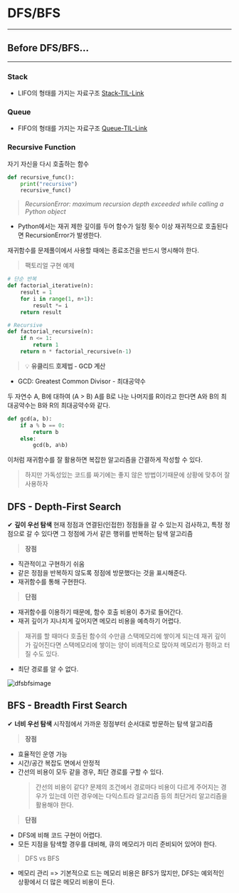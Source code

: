 # DFS/BFS
---


## Before DFS/BFS...
---
### Stack
- LIFO의 형태를 가지는 자료구조
[Stack-TIL-Link](https://github.com/icefirebear/TIL/blob/main/DataStructure/what-is-stack.md)
### Queue
- FIFO의 형태를 가지는 자료구조
[Queue-TIL-Link](https://github.com/icefirebear/TIL/blob/main/DataStructure/what-is-queue.md)
### Recursive Function
자기 자신을 다시 호출하는 함수
```python
def recursive_func():
    print("recursive")
    recursive_func()
```
>*RecursionError: maximum recursion depth exceeded while calling a Python object*
- Python에서는 재귀 제한 깊이를 두어 함수가 일정 횟수 이상 재귀적으로 호출된다면 RecursionError가 발생한다.

재귀함수를 문제풀이에서 사용할 때에는 종료조건을 반드시 명시해야 한다.

> 팩토리얼 구현 예제
```python
# 단순 반복
def factorial_iterative(n):
    result = 1
    for i in range(1, n+1):
        result *= i
    return result

# Recursive
def factorial_recursive(n):
    if n <= 1:
        return 1
    return n * factorial_recursive(n-1)
```

> 💡 **유클리드 호제법 - GCD 계산**
- GCD: Greatest Common Divisor - 최대공약수

두 자연수 A, B에 대하여 (A > B) A를 B로 나눈 나머지를 R이라고 한다면 A와 B의 최대공약수는 B와 R의 최대공약수와 같다.

```python
def gcd(a, b):
    if a % b == 0:
        return b
    else:
        gcd(b, a%b)
```

이처럼 재귀함수를 잘 활용하면 복잡한 알고리즘을 간결하게 작성할 수 있다.
> 하지만 가독성있는 코드를 짜기에는 좋지 않은 방법이기때문에 상황에 맞추어 잘 사용하자


## DFS - Depth-First Search

✔ **깊이 우선 탐색**
현재 정점과 연결된(인접한) 정점들을 갈 수 있는지 검사하고, 특정 정점으로 갈 수 있다면 그 정점에 가서 같은 행위를 반복하는 탐색 알고리즘

> **장점**
- 직관적이고 구현하기 쉬움
- 같은 정점을 반복하지 않도록 정점에 방문했다는 것을 표시해준다.
- 재귀함수를 통해 구현한다.

> **단점**
- 재귀함수를 이용하기 때문에, 함수 호출 비용이 추가로 들어간다.
- 재귀 깊이가 지나치게 깊어지면 메모리 비용을 예측하기 어렵다.
> 재귀를 할 때마다 호출된 함수의 수만큼 스택메모리에  쌓이게 되는데 재귀 깊이가 깊어진다면 스택메모리에 쌓이는 양이 비례적으로 많아져 메모리가 펑하고 터질 수도 있다.
- 최단 경로를 알 수 없다.


![dfsbfsimage](https://miro.medium.com/max/4436/1*exRbhrS8p9YZAovBYPgzKg.png)

## BFS - Breadth First Search
✔ **너비 우선 탐색**
시작점에서 가까운 정점부터 순서대로 방문하는 탐색 알고리즘 

> **장점**
- 효율적인 운영 가능
- 시간/공간 복잡도 면에서 안정적
- 간선의 비용이 모두 같을 경우, 최단 경로를 구할 수 있다.
    > 간선의 비용이 같다?
    문제의 조건에서 경로마다 비용이 다르게 주어지는 경우가 있는데 이런 경우에는 다익스트라 알고리즘 등의 최단거리 알고리즘을 활용해야 한다.

> **단점**
- DFS에 비해 코드 구현이 어렵다.
- 모든 지점을 탐색할 경우를 대비해, 큐의 메모리가 미리 준비되어 있어야 한다.

> DFS vs BFS
- 메모리 관리
=> 기본적으로 드는 메모리 비용은 BFS가 많지만, DFS는 예외적인 상황에서 더 많은 메모리 비용이 든다.